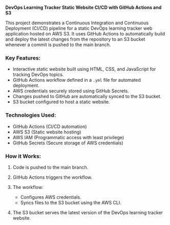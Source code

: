 
**DevOps Learning Tracker Static Website CI/CD with GitHub Actions and S3**

This project demonstrates a Continuous Integration and Continuous Deployment (CI/CD) pipeline for a static DevOps learning tracker web application hosted on AWS S3. It uses GitHub Actions to automatically build and deploy the latest changes from the repository to an S3 bucket whenever a commit is pushed to the main branch.

### Key Features:

* Interactive static website built using HTML, CSS, and JavaScript for tracking DevOps topics.
* GitHub Actions workflow defined in a `.yml` file for automated deployment.
* AWS credentials securely stored using GitHub Secrets.
* Changes pushed to GitHub are automatically synced to the S3 bucket.
* S3 bucket configured to host a static website.

### Technologies Used:

* GitHub Actions (CI/CD automation)
* AWS S3 (Static website hosting)
* AWS IAM (Programmatic access with least privilege)
* GitHub Secrets (Secure storage of AWS credentials)

### How it Works:

1. Code is pushed to the main branch.
2. GitHub Actions triggers the workflow.
3. The workflow:

   * Configures AWS credentials.
   * Syncs files to the S3 bucket using the AWS CLI.
4. The S3 bucket serves the latest version of the DevOps learning tracker website.


